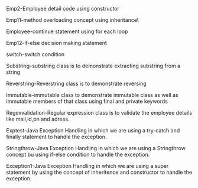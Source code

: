 Emp2-Employee detail code using constructor

Emp11-method overloading concept using inheritance\


Employee-continue statement using for each loop


Emp12-if-else decision making statement


switch-switch condition 


Substring-substring class is to demonstrate extracting substring from a string


Reverstring-Reverstring class is to demonstrate reversing


Immutable-immutable class to demonstrate immutable class as well as immutable members of that class using final and private keywords


Regexvalidation-Regular expression class is to validate the employee details like mail,id,pn and adress.


Exptest-Java Exception Handling in which we are using a try-catch and finally statement to handle the exception.


Stringthrow-Java Exception Handling in which we are using a Stringthrow concept bu using if-else condition to handle the exception.


Exception1-Java Exception Handling in which we are using a super statement by using the concept of inheritence and constructor to handle the exception.


